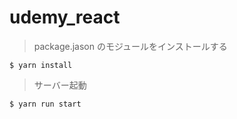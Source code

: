 # udemy_react

> package.jason のモジュールをインストールする

```
$ yarn install
```

> サーバー起動

```
$ yarn run start
```
